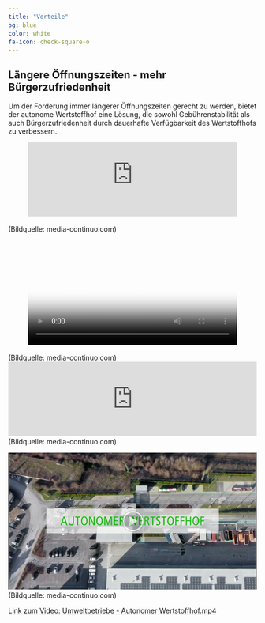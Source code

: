 ```yaml
---
title: "Vorteile"
bg: blue
color: white
fa-icon: check-square-o
---
```


## Längere Öffnungszeiten - mehr Bürgerzufriedenheit

Um der Forderung immer längerer Öffnungszeiten gerecht zu werden, bietet der autonome Wertstoffhof eine Lösung, die sowohl Gebührenstabilität als auch Bürgerzufriedenheit durch dauerhafte Verfügbarkeit des Wertstoffhofs zu verbessern.



<figure class="video_container">
    <iframe width="100%" height=auto src="https://www.youtube.com/embed/5j3IRRfMV3U" title="Umweltbetriebe Autonomer Wertstoffhof" frameborder="0" allow="accelerometer; autoplay; clipboard-write; encrypted-media; gyroscope; picture-in-picture; web-share" allowfullscreen></iframe>
</figure>
(Bildquelle: media-continuo.com)

<figure class="video_container">
  <video width="100%"  controls="true" allowfullscreen="true" poster="img/20240119145212.png">
    <source src="https://www.youtube.com/embed/5j3IRRfMV3U" type="video/mp4">
  </video>
</figure>
(Bildquelle: media-continuo.com)


<iframe width="100%" height=auto src="https://www.youtube.com/embed/5j3IRRfMV3U" title="Umweltbetriebe Autonomer Wertstoffhof" frameborder="0" allow="accelerometer; autoplay; clipboard-write; encrypted-media; gyroscope; picture-in-picture; web-share" allowfullscreen></iframe>
(Bildquelle: media-continuo.com)

[![Video Umweltbetriebe - Autonomer Wertstoffhof](img/20240119145212.png)](https://youtu.be/5j3IRRfMV3U)
(Bildquelle: media-continuo.com)


[Link zum Video: Umweltbetriebe - Autonomer Wertstoffhof.mp4](https://youtu.be/5j3IRRfMV3U)

